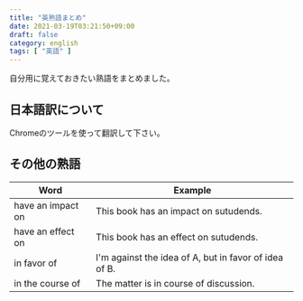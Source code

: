 ```yaml
---
title: "英熟語まとめ"
date: 2021-03-19T03:21:50+09:00
draft: false
category: english
tags: [ "英語" ]
---
```


自分用に覚えておきたい熟語をまとめました。

<!--more-->

## 日本語訳について
Chromeのツールを使って翻訳して下さい。

## その他の熟語

| Word              | Example                                               |
| ----------------- | ----------------------------------------------------- |
| have an impact on | This book has an impact on sutudends.                 |
| have an effect on | This book has an effect on sutudends.                 |
| in favor of       | I'm against the idea of A, but in favor of idea of B. |
| in the course of  | The matter is in course of discussion.                |